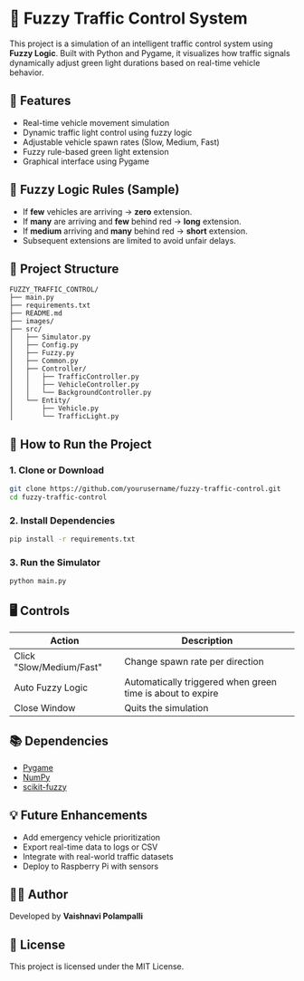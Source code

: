 # 🚦 Fuzzy Traffic Control System

This project is a simulation of an intelligent traffic control system using **Fuzzy Logic**. Built with Python and Pygame, it visualizes how traffic signals dynamically adjust green light durations based on real-time vehicle behavior.

## 📌 Features

- Real-time vehicle movement simulation
- Dynamic traffic light control using fuzzy logic
- Adjustable vehicle spawn rates (Slow, Medium, Fast)
- Fuzzy rule-based green light extension
- Graphical interface using Pygame

## 🧠 Fuzzy Logic Rules (Sample)

- If **few** vehicles are arriving → **zero** extension.
- If **many** are arriving and **few** behind red → **long** extension.
- If **medium** arriving and **many** behind red → **short** extension.
- Subsequent extensions are limited to avoid unfair delays.

## 📁 Project Structure

```
FUZZY_TRAFFIC_CONTROL/
├── main.py
├── requirements.txt
├── README.md
├── images/
├── src/
│   ├── Simulator.py
│   ├── Config.py
│   ├── Fuzzy.py
│   ├── Common.py
│   ├── Controller/
│   │   ├── TrafficController.py
│   │   ├── VehicleController.py
│   │   └── BackgroundController.py
│   └── Entity/
│       ├── Vehicle.py
│       └── TrafficLight.py
```

## 🚀 How to Run the Project

### 1. Clone or Download

```bash
git clone https://github.com/yourusername/fuzzy-traffic-control.git
cd fuzzy-traffic-control
```

### 2. Install Dependencies

```bash
pip install -r requirements.txt
```

### 3. Run the Simulator

```bash
python main.py
```

## 🖥️ Controls

| Action | Description |
|--------|-------------|
| Click "Slow/Medium/Fast" | Change spawn rate per direction |
| Auto Fuzzy Logic | Automatically triggered when green time is about to expire |
| Close Window | Quits the simulation |

## 📚 Dependencies

- [Pygame](https://www.pygame.org/)
- [NumPy](https://numpy.org/)
- [scikit-fuzzy](https://pythonhosted.org/scikit-fuzzy/)

## 💡 Future Enhancements

- Add emergency vehicle prioritization
- Export real-time data to logs or CSV
- Integrate with real-world traffic datasets
- Deploy to Raspberry Pi with sensors

## 🧑‍💻 Author

Developed by **Vaishnavi Polampalli**

## 📝 License

This project is licensed under the MIT License.
